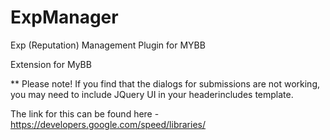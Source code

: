 # ExpManager
Exp (Reputation) Management Plugin for MYBB

Extension for MyBB

** Please note!  If you find that the dialogs for submissions are not working, 
you may need to include JQuery UI in your headerincludes template.  

The link for this can be found here - https://developers.google.com/speed/libraries/
